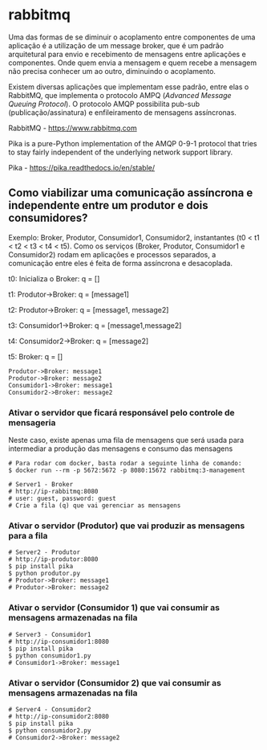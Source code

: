 # rabbitmq
Uma das formas de se diminuir o acoplamento entre componentes de uma aplicação é a utilização de um message broker, que é um padrão arquitetural para envio e recebimento de mensagens entre aplicações e componentes. Onde quem envia a mensagem e quem recebe a mensagem não precisa conhecer um ao outro, diminuindo o acoplamento. 

Existem diversas aplicações que implementam esse padrão, entre elas o RabbitMQ, que implementa o protocolo AMPQ (*Advanced Message Queuing Protocol*). O protocolo AMQP possibilita pub-sub (publicação/assinatura) e enfileiramento de mensagens assíncronas.

RabbitMQ - https://www.rabbitmq.com

Pika is a pure-Python implementation of the AMQP 0-9-1 protocol that tries to stay fairly independent of the underlying network support library.

Pika - https://pika.readthedocs.io/en/stable/

## Como viabilizar uma comunicação assíncrona e independente entre um produtor e dois consumidores?

Exemplo: Broker, Produtor, Consumidor1, Consumidor2, instantantes (t0 < t1 < t2 < t3 < t4 < t5). Como os serviços (Broker, Produtor, Consumidor1 e Consumidor2) rodam em aplicações e processos separados, a comunicação entre eles é feita de forma assíncrona e desacoplada.

t0: Inicializa o Broker: q = []

t1: Produtor->Broker: q = [message1]

t2: Produtor->Broker: q = [message1, message2]

t3: Consumidor1->Broker: q = [message1,message2]

t4: Consumidor2->Broker: q = [message2]

t5: Broker: q = []

```sequence
Produtor->Broker: message1
Produtor->Broker: message2
Consumidor1->Broker: message1
Consumidor2->Broker: message2
```

### Ativar o servidor que ficará responsável pelo controle de mensageria

Neste caso, existe apenas uma fila de mensagens que será usada para intermediar a produção das mensagens e consumo das mensagens

```
# Para rodar com docker, basta rodar a seguinte linha de comando:
$ docker run --rm -p 5672:5672 -p 8080:15672 rabbitmq:3-management
```

```
# Server1 - Broker
# http://ip-rabbitmq:8080
# user: guest, password: guest
# Crie a fila (q) que vai gerenciar as mensagens
```
### Ativar o servidor (Produtor) que vai produzir as mensagens para a fila

```
# Server2 - Produtor
# http://ip-produtor:8080
$ pip install pika
$ python produtor.py
# Produtor->Broker: message1
# Produtor->Broker: message2
```
### Ativar o servidor (Consumidor 1) que vai consumir as mensagens armazenadas na fila
```
# Server3 - Consumidor1
# http://ip-consumidor1:8080
$ pip install pika
$ python consumidor1.py
# Consumidor1->Broker: message1
```
### Ativar o servidor (Consumidor 2) que vai consumir as mensagens armazenadas na fila
```
# Server4 - Consumidor2
# http://ip-consumidor2:8080
$ pip install pika
$ python consumidor2.py
# Consumidor2->Broker: message2
```
